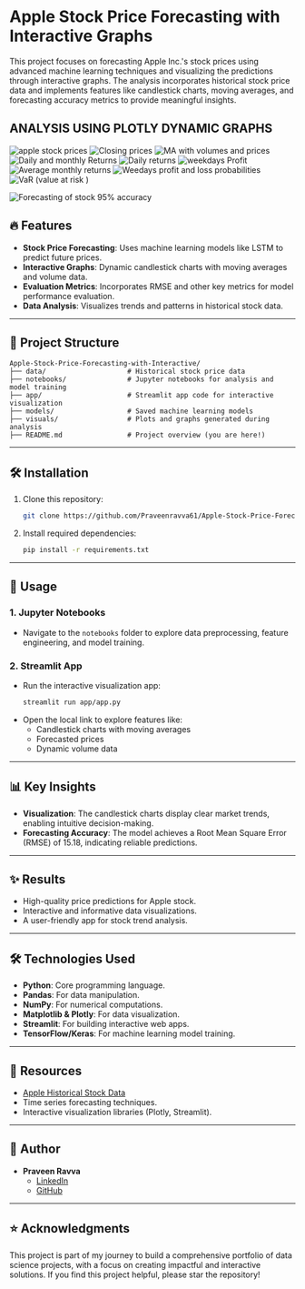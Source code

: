 
# Apple Stock Price Forecasting with Interactive Graphs

This project focuses on forecasting Apple Inc.'s stock prices using advanced machine learning techniques and visualizing the predictions through interactive graphs. The analysis incorporates historical stock price data and implements features like candlestick charts, moving averages, and forecasting accuracy metrics to provide meaningful insights.

## ANALYSIS USING PLOTLY DYNAMIC GRAPHS 


![apple stock prices](https://github.com/user-attachments/assets/59467d9b-d08a-4342-87a8-a4ec11184d73)
![Closing prices](https://github.com/user-attachments/assets/5d80b945-74d3-478d-b9f4-50ff72e97f86)
![MA with volumes and prices](https://github.com/user-attachments/assets/9f9440b7-c374-495b-9062-7dd8a8e3f0bf)
![Daily and monthly Returns](https://github.com/user-attachments/assets/bcd9a0fb-c946-457e-a561-6846e7f9f5f4)
![Daily returns](https://github.com/user-attachments/assets/62ed5c7e-88a7-4b35-8d37-ac65b8868c9f)
![weekdays Profit](https://github.com/user-attachments/assets/258f6cd9-3d63-4cf1-926f-8f36f4f3a405)
![Average monthly returns](https://github.com/user-attachments/assets/62b156bb-2304-4ea6-b11e-92c85ab02ed6)
![Weedays profit and loss probabilities](https://github.com/user-attachments/assets/262c2b7b-4a6b-4e71-ab95-060bfc7db3ba)
![VaR (value at risk )](https://github.com/user-attachments/assets/c556610a-a3fc-4f2a-94eb-3ea16f744b40)

![Forecasting of stock 95% accuracy](https://github.com/user-attachments/assets/120d48cf-b428-4945-bdf1-40c0d9fd9485)









## 🔥 Features

- **Stock Price Forecasting**: Uses machine learning models like LSTM to predict future prices.
- **Interactive Graphs**: Dynamic candlestick charts with moving averages and volume data.
- **Evaluation Metrics**: Incorporates RMSE and other key metrics for model performance evaluation.
- **Data Analysis**: Visualizes trends and patterns in historical stock data.

---

## 📂 Project Structure

```
Apple-Stock-Price-Forecasting-with-Interactive/
├── data/                    # Historical stock price data
├── notebooks/               # Jupyter notebooks for analysis and model training
├── app/                     # Streamlit app code for interactive visualization
├── models/                  # Saved machine learning models
├── visuals/                 # Plots and graphs generated during analysis
├── README.md                # Project overview (you are here!)
```

---

## 🛠️ Installation

1. Clone this repository:
   ```bash
   git clone https://github.com/Praveenravva61/Apple-Stock-Price-Forecasting-with-Interactive.git
   ```
2. Install required dependencies:
   ```bash
   pip install -r requirements.txt
   ```

---

## 🚀 Usage

### 1. Jupyter Notebooks
- Navigate to the `notebooks` folder to explore data preprocessing, feature engineering, and model training.

### 2. Streamlit App
- Run the interactive visualization app:
  ```bash
  streamlit run app/app.py
  ```
- Open the local link to explore features like:
  - Candlestick charts with moving averages
  - Forecasted prices
  - Dynamic volume data

---

## 📊 Key Insights

- **Visualization**: The candlestick charts display clear market trends, enabling intuitive decision-making.
- **Forecasting Accuracy**: The model achieves a Root Mean Square Error (RMSE) of 15.18, indicating reliable predictions.

---

## ✨ Results

- High-quality price predictions for Apple stock.
- Interactive and informative data visualizations.
- A user-friendly app for stock trend analysis.

---

## 🛠️ Technologies Used

- **Python**: Core programming language.
- **Pandas**: For data manipulation.
- **NumPy**: For numerical computations.
- **Matplotlib & Plotly**: For data visualization.
- **Streamlit**: For building interactive web apps.
- **TensorFlow/Keras**: For machine learning model training.

---

## 📖 Resources

- [Apple Historical Stock Data](https://finance.yahoo.com/quote/AAPL/history/)
- Time series forecasting techniques.
- Interactive visualization libraries (Plotly, Streamlit).

---

## 👤 Author

- **Praveen Ravva**
  - [LinkedIn](https://www.linkedin.com/in/praveen-ravva)
  - [GitHub](https://github.com/Praveenravva61)

---

## ⭐ Acknowledgments

This project is part of my journey to build a comprehensive portfolio of data science projects, with a focus on creating impactful and interactive solutions. If you find this project helpful, please star the repository!

